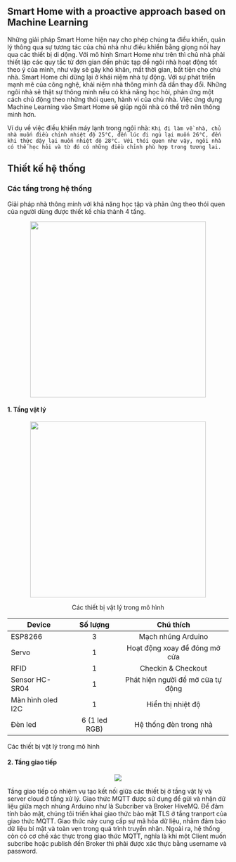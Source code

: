 ## Smart Home with a proactive approach based on Machine Learning
  Những giải pháp Smart Home hiện nay cho phép chúng ta điều khiển, quản lý thông qua sự tương tác của chủ nhà như điều khiển bằng giọng nói hay qua các thiết bị di dộng. Với mô hình Smart Home như trên thì chủ nhà phải thiết lập các quy tắc từ đơn gian đến phức tạp để ngôi nhà hoạt động tốt theo ý của mình, như vậy sẽ gây khó khăn, mất thời gian, bất tiện cho chủ nhà. Smart Home chỉ dừng lại ở khái niệm nhà tự động. Với sự phát triển mạnh mẽ của công nghệ, khái niệm nhà thông minh đã dần thay đổi. Những ngôi nhà sẽ thật sự thông minh nếu có khả năng học hỏi, phản ứng một cách chủ động theo những thói quen, hành vi của chủ nhà. Việc ứng dụng Machine Learning vào Smart Home sẽ giúp ngôi nhà có thể trở nên thông minh hơn.
  
  Ví dụ về việc điều khiển máy lạnh trong ngôi nhà: 
  ```Khi đi làm về nhà, chủ nhà muốn điều chỉnh nhiệt độ 25°C, đến lúc đi ngủ lại muốn 26°C, đến khi thức dậy lại muốn nhiệt độ 28°C. Với thói quen như vậy, ngôi nhà có thể học hỏi và từ đó có những điều chỉnh phù hợp trong tương lai.```
  
 ## Thiết kế hệ thống
 
 ### Các tầng trong hệ thống
 Giải pháp nhà thông minh với khả năng học tập và phản ứng theo thói quen của
người dùng được thiết kế chia thành 4 tầng.
 <p align="center">
  <img width="400" src="https://github.com/phungnhathai/smart-home-proactive/blob/master/image/layer.png">
</p>

 
 #### 1. Tầng vật lý
 <p align="center">
 <img width="400" align="center" src="https://github.com/phungnhathai/smart-home-proactive/blob/master/image/physical-layer.png">
  </p>
  <p align="center">Các thiết bị vật lý trong mô hình</p>
 
| Device       | Số lượng       | Chú thích  |
| ------------- |:-------------:|:-----:|
| ESP8266     | 3 | Mạch nhúng Arduino |
| Servo  | 1 |  Hoạt động xoay để đóng mở cửa |
| RFID| 1 | Checkin & Checkout |
| Sensor HC-SR04 | 1 | Phát hiện người để mở cửa tự động |
| Màn hình oled I2C | 1 | Hiển thị nhiệt độ |
| Đèn led | 6 (1 led RGB) | Hệ thống đèn trong nhà |

 Các thiết bị vật lý trong mô hình

#### 2. Tầng giao tiếp
<p align="center">
<img src="https://github.com/phungnhathai/smart-home-proactive/blob/master/image/mqtt.png">
</p>

Tầng giao tiếp có nhiệm vụ tạo kết nối giữa các thiết bị ở tầng vật lý và server
cloud ở tầng xử lý. Giao thức MQTT được sử dụng để gửi và nhận dữ liệu giữa mạch 
nhúng Arduino như là Subcriber và Broker HiveMQ. Để đảm tính bảo mật, chúng tôi
triển khai giao thức bảo mật TLS ở tầng tranport của giao thức MQTT. Giao thức này
cung cấp sự mã hóa dữ liệu, nhằm đảm bảo dữ liệu bí mật và toàn vẹn trong quá trình
truyền nhận. Ngoài ra, hệ thống còn có cơ chế xác thực trong giao thức MQTT, nghĩa
là khi một Client muốn subcribe hoặc publish đến Broker thì phải được xác thực bằng
username và password.
